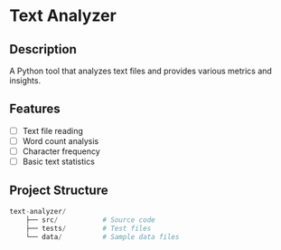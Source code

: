 # Text Analyzer

## Description
A Python tool that analyzes text files and provides various metrics and insights.

## Features
- [ ] Text file reading
- [ ] Word count analysis
- [ ] Character frequency
- [ ] Basic text statistics

## Project Structure
```python
text-analyzer/
    ├── src/           # Source code
    ├── tests/         # Test files
    └── data/          # Sample data files